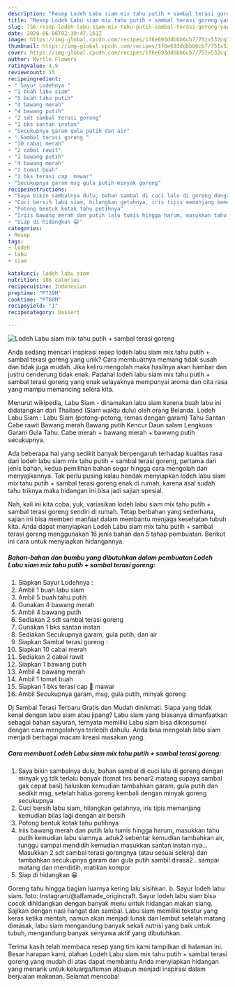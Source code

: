 ```yaml
---
description: "Resep Lodeh Labu siam mix tahu putih + sambal terasi goreng yang Lezat Sekali"
title: "Resep Lodeh Labu siam mix tahu putih + sambal terasi goreng yang Lezat Sekali"
slug: 756-resep-lodeh-labu-siam-mix-tahu-putih-sambal-terasi-goreng-yang-lezat-sekali
date: 2020-06-06T02:39:47.161Z
image: https://img-global.cpcdn.com/recipes/1f6e693ddbbb6cb7/751x532cq70/lodeh-labu-siam-mix-tahu-putih-sambal-terasi-goreng-foto-resep-utama.jpg
thumbnail: https://img-global.cpcdn.com/recipes/1f6e693ddbbb6cb7/751x532cq70/lodeh-labu-siam-mix-tahu-putih-sambal-terasi-goreng-foto-resep-utama.jpg
cover: https://img-global.cpcdn.com/recipes/1f6e693ddbbb6cb7/751x532cq70/lodeh-labu-siam-mix-tahu-putih-sambal-terasi-goreng-foto-resep-utama.jpg
author: Myrtle Flowers
ratingvalue: 4.9
reviewcount: 15
recipeingredient:
- " Sayur Lodehnya "
- "1 buah labu siam"
- "5 buah tahu putih"
- "4 bawang merah"
- "4 bawang putih"
- "2 sdt sambal terasi goreng"
- "1 bks santan instan"
- "Secukupnya garam gula putih dan air"
- " Sambal terasi goreng "
- "10 cabai merah"
- "2 cabai rawit"
- "1 bawang putih"
- "4 bawang merah"
- "1 tomat buah"
- "1 bks terasi cap  mawar"
- "Secukupnya garam msg gula putih minyak goreng"
recipeinstructions:
- "Saya bikin sambalnya dulu, bahan sambal di cuci lalu di goreng dengan minyak yg tdk terlalu banyak (tomat hrs benar2 matang supaya sambal gak cepat basi) haluskan kemudian tambahkan garam, gula putih dan sedikit msg, setelah halus goreng kembali dengan minyak goreng secukupnya"
- "Cuci bersih labu siam, hilangkan getahnya, iris tipis memanjang kemudian bilas lagi dengan air bersih"
- "Potong bentuk kotak tahu putihnya"
- "Iriis bawang merah dan putih lalu tumis hingga harum, masukkan tahu putih kemudian labu siamnya..aduk2 sebentar kemudian tambahkan air, tunggu sampai mendidih kemudian masukkan santan instan nya... Masukkan 2 sdt sambal terasi gorengnya (atau sesuai selera) dan tambahkan secukupnya garam dan gula putih sambil dirasa2.. sampai matang dan mendidih, matikan kompor"
- "Siap di hidangkan 😀"
categories:
- Resep
tags:
- lodeh
- labu
- siam

katakunci: lodeh labu siam 
nutrition: 186 calories
recipecuisine: Indonesian
preptime: "PT39M"
cooktime: "PT60M"
recipeyield: "1"
recipecategory: Dessert

---
```



![Lodeh Labu siam mix tahu putih + sambal terasi goreng](https://img-global.cpcdn.com/recipes/1f6e693ddbbb6cb7/751x532cq70/lodeh-labu-siam-mix-tahu-putih-sambal-terasi-goreng-foto-resep-utama.jpg)

Anda sedang mencari inspirasi resep lodeh labu siam mix tahu putih + sambal terasi goreng yang unik? Cara membuatnya memang tidak susah dan tidak juga mudah. Jika keliru mengolah maka hasilnya akan hambar dan justru cenderung tidak enak. Padahal lodeh labu siam mix tahu putih + sambal terasi goreng yang enak selayaknya mempunyai aroma dan cita rasa yang mampu memancing selera kita.

Menurut wikipedia, Labu Siam - dinamakan labu siam karena buah labu ini didatangkan dari Thailand (Siam waktu dulu) oleh orang Belanda. Lodeh Labu Siam : Labu Siam (potong-potong, remas dengan garam) Tahu Santan Cabe rawit Bawang merah Bawang putih Kencur Daun salam Lengkuas Garam Gula Tahu. Cabe merah + bawang merah + bawwng putih secukupnya.

Ada beberapa hal yang sedikit banyak berpengaruh terhadap kualitas rasa dari lodeh labu siam mix tahu putih + sambal terasi goreng, pertama dari jenis bahan, kedua pemilihan bahan segar hingga cara mengolah dan menyajikannya. Tak perlu pusing kalau hendak menyiapkan lodeh labu siam mix tahu putih + sambal terasi goreng enak di rumah, karena asal sudah tahu triknya maka hidangan ini bisa jadi sajian spesial.


Nah, kali ini kita coba, yuk, variasikan lodeh labu siam mix tahu putih + sambal terasi goreng sendiri di rumah. Tetap berbahan yang sederhana, sajian ini bisa memberi manfaat dalam membantu menjaga kesehatan tubuh kita. Anda dapat menyiapkan Lodeh Labu siam mix tahu putih + sambal terasi goreng menggunakan 16 jenis bahan dan 5 tahap pembuatan. Berikut ini cara untuk menyiapkan hidangannya.

<!--inarticleads1-->

##### Bahan-bahan dan bumbu yang dibutuhkan dalam pembuatan Lodeh Labu siam mix tahu putih + sambal terasi goreng:

1. Siapkan  Sayur Lodehnya :
1. Ambil 1 buah labu siam
1. Ambil 5 buah tahu putih
1. Gunakan 4 bawang merah
1. Ambil 4 bawang putih
1. Sediakan 2 sdt sambal terasi goreng
1. Gunakan 1 bks santan instan
1. Sediakan Secukupnya garam, gula putih, dan air
1. Siapkan  Sambal terasi goreng :
1. Siapkan 10 cabai merah
1. Sediakan 2 cabai rawit
1. Siapkan 1 bawang putih
1. Ambil 4 bawang merah
1. Ambil 1 tomat buah
1. Siapkan 1 bks terasi cap 🌹 mawar
1. Ambil Secukupnya garam, msg, gula putih, minyak goreng


Dj Sambal Terasi Terbaru Gratis dan Mudah dinikmati. Siapa yang tidak kenal dengan labu siam atau jipang? Labu siam yang biasanya dimanfaatkan sebagai bahan sayuran, ternyata memiliki Labu siam bisa dikonsumsi dengan cara mengolahnya terlebih dahulu. Anda bisa mengolah labu siam menjadi berbagai macam kreasi masakan yang. 

<!--inarticleads2-->

##### Cara membuat Lodeh Labu siam mix tahu putih + sambal terasi goreng:

1. Saya bikin sambalnya dulu, bahan sambal di cuci lalu di goreng dengan minyak yg tdk terlalu banyak (tomat hrs benar2 matang supaya sambal gak cepat basi) haluskan kemudian tambahkan garam, gula putih dan sedikit msg, setelah halus goreng kembali dengan minyak goreng secukupnya
1. Cuci bersih labu siam, hilangkan getahnya, iris tipis memanjang kemudian bilas lagi dengan air bersih
1. Potong bentuk kotak tahu putihnya
1. Iriis bawang merah dan putih lalu tumis hingga harum, masukkan tahu putih kemudian labu siamnya..aduk2 sebentar kemudian tambahkan air, tunggu sampai mendidih kemudian masukkan santan instan nya... Masukkan 2 sdt sambal terasi gorengnya (atau sesuai selera) dan tambahkan secukupnya garam dan gula putih sambil dirasa2.. sampai matang dan mendidih, matikan kompor
1. Siap di hidangkan 😀


Goreng tahu hingga bagian luarnya kering lalu sisihkan. b. Sayur lodeh labu siam. foto: Instagram/@alfamade_origincraft. Sayur lodeh labu siam bisa cocok dihidangkan dengan banyak menu untuk hidangan makan siang. Sajikan dengan nasi hangat dan sambal. Labu siam memiliki tekstur yang keras ketika mentah, namun akan menjadi lunak dan lembut setelah matang dimasak, labu siam mengandung banyak sekali nutrisi yang baik untuk tubuh, mengandung banyak senyawa aktif yang dibutuhkan. 

Terima kasih telah membaca resep yang tim kami tampilkan di halaman ini. Besar harapan kami, olahan Lodeh Labu siam mix tahu putih + sambal terasi goreng yang mudah di atas dapat membantu Anda menyiapkan hidangan yang menarik untuk keluarga/teman ataupun menjadi inspirasi dalam berjualan makanan. Selamat mencoba!
